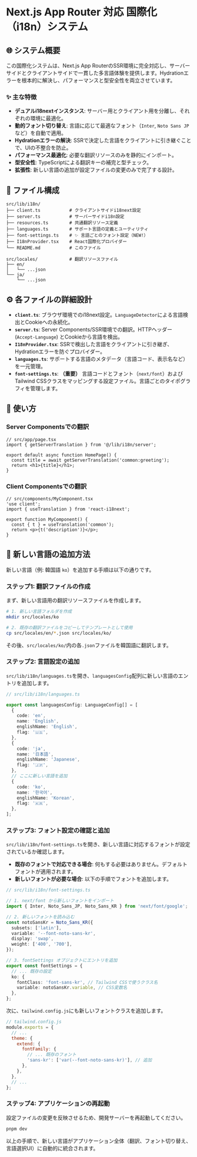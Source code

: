 # Next.js App Router 対応 国際化（i18n）システム

## 🌐 システム概要

この国際化システムは、Next.js App RouterのSSR環境に完全対応し、サーバーサイドとクライアントサイドで一貫した多言語体験を提供します。Hydrationエラーを根本的に解決し、パフォーマンスと型安全性を両立させています。

### ✨ 主な特徴

- **デュアルi18nextインスタンス**: サーバー用とクライアント用を分離し、それぞれの環境に最適化。
- **動的フォント切り替え**: 言語に応じて最適なフォント（`Inter`, `Noto Sans JP`など）を自動で適用。
- **Hydrationエラーの解決**: SSRで決定した言語をクライアントに引き継ぐことで、UIの不整合を防止。
- **パフォーマンス最適化**: 必要な翻訳リソースのみを静的にインポート。
- **型安全性**: TypeScriptによる翻訳キーの補完と型チェック。
- **拡張性**: 新しい言語の追加が設定ファイルの変更のみで完了する設計。

## 📁 ファイル構成

```text
src/lib/i18n/
├── client.ts           # クライアントサイドi18next設定
├── server.ts           # サーバーサイドi18n設定
├── resources.ts        # 共通翻訳リソース定義
├── languages.ts        # サポート言語の定義とユーティリティ
├── font-settings.ts    # ✨ 言語ごとのフォント設定（NEW!）
├── I18nProvider.tsx    # React国際化プロバイダー
└── README.md           # このファイル

src/locales/            # 翻訳リソースファイル
├── en/
│   └── ...json
└── ja/
    └── ...json
```

## ⚙️ 各ファイルの詳細設計

- **`client.ts`**: ブラウザ環境でのi18next設定。`LanguageDetector`による言語検出とCookieへの永続化。
- **`server.ts`**: Server Components/SSR環境での翻訳。HTTPヘッダー (`Accept-Language`) とCookieから言語を検出。
- **`I18nProvider.tsx`**: SSRで検出した言語をクライアントに引き継ぎ、Hydrationエラーを防ぐプロバイダー。
- **`languages.ts`**: サポートする言語のメタデータ（言語コード、表示名など）を一元管理。
- **`font-settings.ts`**: **（重要）** 言語コードとフォント（`next/font`）およびTailwind CSSクラスをマッピングする設定ファイル。言語ごとのタイポグラフィを管理します。

## 🚀 使い方

### Server Componentsでの翻訳

```tsx
// src/app/page.tsx
import { getServerTranslation } from '@/lib/i18n/server';

export default async function HomePage() {
  const title = await getServerTranslation('common:greeting');
  return <h1>{title}</h1>;
}
```

### Client Componentsでの翻訳

```tsx
// src/components/MyComponent.tsx
'use client';
import { useTranslation } from 'react-i18next';

export function MyComponent() {
  const { t } = useTranslation('common');
  return <p>{t('description')}</p>;
}
```

## 🔧 新しい言語の追加方法

新しい言語（例: 韓国語 `ko`）を追加する手順は以下の通りです。

### ステップ1: 翻訳ファイルの作成

まず、新しい言語用の翻訳リソースファイルを作成します。

```bash
# 1. 新しい言語フォルダを作成
mkdir src/locales/ko

# 2. 既存の翻訳ファイルをコピーしてテンプレートとして使用
cp src/locales/en/*.json src/locales/ko/
```

その後、`src/locales/ko/`内の各`.json`ファイルを韓国語に翻訳します。

### ステップ2: 言語設定の追加

`src/lib/i18n/languages.ts`を開き、`languagesConfig`配列に新しい言語のエントリを追加します。

```ts
// src/lib/i18n/languages.ts

export const languagesConfig: LanguageConfig[] = [
  {
    code: 'en',
    name: 'English',
    englishName: 'English',
    flag: '🇺🇸',
  },
  {
    code: 'ja',
    name: '日本語',
    englishName: 'Japanese',
    flag: '🇯🇵',
  },
  // ここに新しい言語を追加
  {
    code: 'ko',
    name: '한국어',
    englishName: 'Korean',
    flag: '🇰🇷',
  },
];
```

### ステップ3: フォント設定の確認と追加

`src/lib/i18n/font-settings.ts`を開き、新しい言語に対応するフォントが設定されているか確認します。

- **既存のフォントで対応できる場合**: 何もする必要はありません。デフォルトフォントが適用されます。
- **新しいフォントが必要な場合**: 以下の手順でフォントを追加します。

```ts
// src/lib/i18n/font-settings.ts

// 1. next/font から新しいフォントをインポート
import { Inter, Noto_Sans_JP, Noto_Sans_KR } from 'next/font/google';

// 2. 新しいフォントを読み込む
const notoSansKr = Noto_Sans_KR({
  subsets: ['latin'],
  variable: '--font-noto-sans-kr',
  display: 'swap',
  weight: ['400', '700'],
});

// 3. fontSettings オブジェクトにエントリを追加
export const fontSettings = {
  // ... 既存の設定
  ko: {
    fontClass: 'font-sans-kr', // Tailwind CSSで使うクラス名
    variable: notoSansKr.variable, // CSS変数名
  },
};
```

次に、`tailwind.config.js`にも新しいフォントクラスを追加します。

```js
// tailwind.config.js
module.exports = {
  // ...
  theme: {
    extend: {
      fontFamily: {
        // ... 既存のフォント
        'sans-kr': ['var(--font-noto-sans-kr)'], // 追加
      },
    },
  },
  // ...
};
```

### ステップ4: アプリケーションの再起動

設定ファイルの変更を反映させるため、開発サーバーを再起動してください。

```bash
pnpm dev
```

以上の手順で、新しい言語がアプリケーション全体（翻訳、フォント切り替え、言語選択UI）に自動的に統合されます。